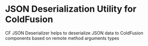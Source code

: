 # JSON Deserialization Utility for ColdFusion
CF JSON Deserializer helps to deserialize JSON data to ColdFusion components based on remote method arguments types
